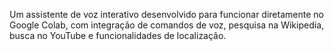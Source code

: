 Um assistente de voz interativo desenvolvido para funcionar diretamente no Google Colab, com integração de comandos de voz, pesquisa na Wikipedia, busca no YouTube e funcionalidades de localização.
